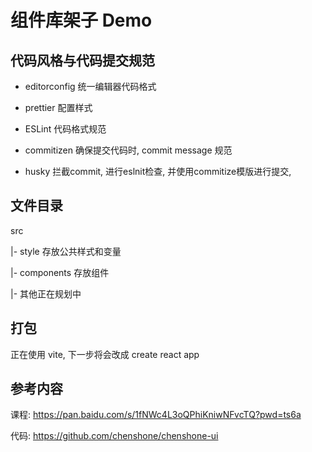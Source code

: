 # 组件库架子 Demo

## 代码风格与代码提交规范

- editorconfig 统一编辑器代码格式

- prettier 配置样式

- ESLint 代码格式规范

- commitizen 确保提交代码时, commit message 规范

- husky 拦截commit, 进行eslnit检查, 并使用commitize模版进行提交, 

## 文件目录

src

|- style 存放公共样式和变量

|- components 存放组件

|- 其他正在规划中

## 打包

正在使用 vite, 下一步将会改成 create react app

## 参考内容

课程: https://pan.baidu.com/s/1fNWc4L3oQPhiKniwNFvcTQ?pwd=ts6a

代码: https://github.com/chenshone/chenshone-ui

